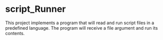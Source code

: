 # script_Runner
This project implements a program that will read and run script files in a predefined language. The program will receive a file argument and run its contents.
